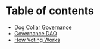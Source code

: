 # Table of contents

* [Dog Collar Governance](README.md)
* [Governance DAO](dog-collar-dao.md)
* [How Voting Works](how-voting-works.md)

